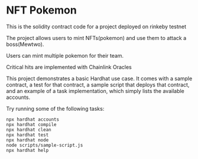 # NFT Pokemon

This is the solidity contract code for a project deployed on rinkeby testnet

The project allows users to mint NFTs(pokemon) and use them to attack a boss(Mewtwo).

Users can mint multiple pokemon for their team.

Critical hits are implemented with Chainlink Oracles

This project demonstrates a basic Hardhat use case. It comes with a sample contract, a test for that contract, a sample script that deploys that contract, and an example of a task implementation, which simply lists the available accounts.

Try running some of the following tasks:

```shell
npx hardhat accounts
npx hardhat compile
npx hardhat clean
npx hardhat test
npx hardhat node
node scripts/sample-script.js
npx hardhat help
```

